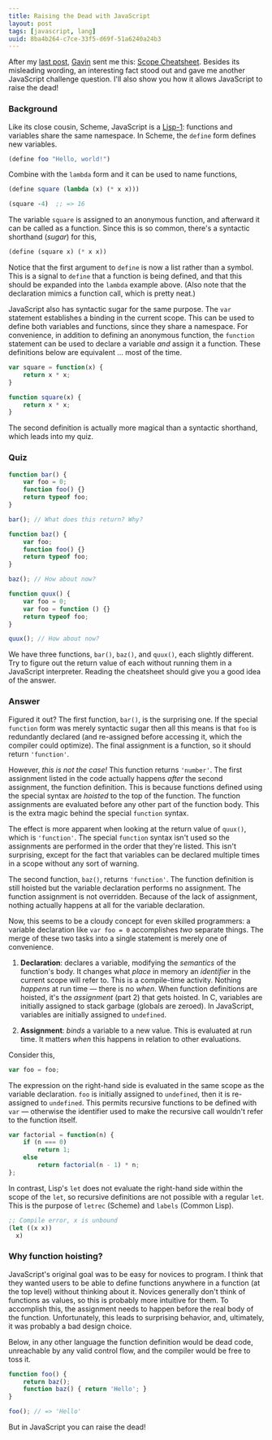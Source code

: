 ```yaml
---
title: Raising the Dead with JavaScript
layout: post
tags: [javascript, lang]
uuid: 8ba4b264-c7ce-33f5-d69f-51a6240a24b3
---
```


After my [last post](/blog/2012/11/19/), [Gavin][gavin] sent me this:
[Scope Cheatsheet][cheatsheet]. Besides its misleading wording, an
interesting fact stood out and gave me another JavaScript challenge
question. I'll also show you how it allows JavaScript to raise the
dead!

### Background

Like its close cousin, Scheme, JavaScript is a [Lisp-1][lisp-1]:
functions and variables share the same namespace. In Scheme, the
`define` form defines new variables.

~~~scheme
(define foo "Hello, world!")
~~~

Combine with the `lambda` form and it can be used to name functions,

~~~scheme
(define square (lambda (x) (* x x)))

(square -4)  ;; => 16
~~~

The variable `square` is assigned to an anonymous function, and
afterward it can be called as a function. Since this is so common,
there's a syntactic shorthand (*sugar*) for this,

~~~scheme
(define (square x) (* x x))
~~~

Notice that the first argument to `define` is now a list rather than a
symbol. This is a signal to `define` that a function is being defined,
and that this should be expanded into the `lambda` example
above. (Also note that the declaration mimics a function call, which
is pretty neat.)

JavaScript also has syntactic sugar for the same purpose. The `var`
statement establishes a binding in the current scope. This can be used
to define both variables and functions, since they share a
namespace. For convenience, in addition to defining an anonymous
function, the `function` statement can be used to declare a variable
*and* assign it a function. These definitions below are equivalent
... most of the time.

~~~javascript
var square = function(x) {
    return x * x;
}

function square(x) {
    return x * x;
}
~~~

The second definition is actually more magical than a syntactic
shorthand, which leads into my quiz.

### Quiz

~~~javascript
function bar() {
    var foo = 0;
    function foo() {}
    return typeof foo;
}

bar(); // What does this return? Why?

function baz() {
    var foo;
    function foo() {}
    return typeof foo;
}

baz(); // How about now?

function quux() {
    var foo = 0;
    var foo = function () {}
    return typeof foo;
}

quux(); // How about now?
~~~

We have three functions, `bar()`, `baz()`, and `quux()`, each slightly
different. Try to figure out the return value of each without running
them in a JavaScript interpreter. Reading the cheatsheet should give
you a good idea of the answer.

### Answer

Figured it out? The first function, `bar()`, is the surprising one. If
the special `function` form was merely syntactic sugar then all this
means is that `foo` is redundantly declared (and re-assigned before
accessing it, which the compiler could optimize). The final assignment
is a function, so it should return `'function'`.

However, *this is not the case!* This function returns `'number'`. The
first assignment listed in the code actually happens *after* the
second assignment, the function definition. This is because functions
defined using the special syntax are *hoisted* to the top of the
function. The function assignments are evaluated before any other part
of the function body. This is the extra magic behind the special
`function` syntax.

The effect is more apparent when looking at the return value of
`quux()`, which is `'function'`. The special `function` syntax isn't
used so the assignments are performed in the order that they're
listed. This isn't surprising, except for the fact that variables can
be declared multiple times in a scope without any sort of warning.

The second function, `baz()`, returns `'function'`. The function
definition is still hoisted but the variable declaration performs no
assignment. The function assignment is not overridden. Because of the
lack of assignment, nothing actually happens at all for the variable
declaration.

Now, this seems to be a cloudy concept for even skilled programmers: a
variable declaration like `var foo = 0` accomplishes *two* separate
things. The merge of these two tasks into a single statement is merely
one of convenience.

 1. **Declaration**: declares a variable, modifying the *semantics*
    of the function's body. It changes what *place* in memory an
    *identifier* in the current scope will refer to. This is a
    compile-time activity. Nothing *happens* at run time — there is
    no *when*. When function definitions are hoisted, it's the
    *assignment* (part 2) that gets hoisted. In C, variables are
    initially assigned to stack garbage (globals are zeroed). In
    JavaScript, variables are initially assigned to `undefined`.

 2. **Assignment**: *binds* a variable to a new value. This is
    evaluated at run time. It matters *when* this happens in relation
    to other evaluations.

Consider this,

~~~javascript
var foo = foo;
~~~

The expression on the right-hand side is evaluated in the same scope
as the variable declaration. `foo` is initially assigned to
`undefined`, then it is re-assigned to `undefined`. This permits
recursive functions to be defined with `var` — otherwise the
identifier used to make the recursive call wouldn't refer to the
function itself.

~~~javascript
var factorial = function(n) {
    if (n === 0)
        return 1;
    else
        return factorial(n - 1) * n;
};
~~~

In contrast, Lisp's `let` does not evaluate the right-hand side within
the scope of the `let`, so recursive definitions are not possible with
a regular `let`. This is the purpose of `letrec` (Scheme) and `labels`
(Common Lisp).

~~~cl
;; Compile error, x is unbound
(let ((x x))
  x)
~~~

### Why function hoisting?

JavaScript's original goal was to be easy for novices to program. I
think that they wanted users to be able to define functions anywhere
in a function (at the top level) without thinking about it. Novices
generally don't think of functions as values, so this is probably more
intuitive for them. To accomplish this, the assignment needs to happen
before the real body of the function. Unfortunately, this leads to
surprising behavior, and, ultimately, it was probably a bad design
choice.

Below, in any other language the function definition would be dead
code, unreachable by any valid control flow, and the compiler would be
free to toss it.

~~~javascript
function foo() {
    return baz();
    function baz() { return 'Hello'; }
}

foo(); // => 'Hello'
~~~

But in JavaScript you can raise the dead!


[gavin]: http://devrand.org/
[cheatsheet]: https://developer.mozilla.org/en-US/docs/JavaScript/Reference/Scope_Cheatsheet
[lisp-1]: http://en.wikipedia.org/wiki/Common_Lisp#The_function_namespace
